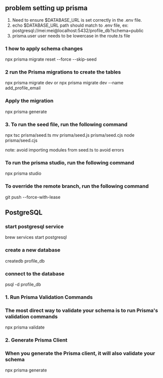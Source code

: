## problem setting up prisma

1. Need to ensure $DATABASE_URL is set correctly in the .env file.
2. echo $DATABASE_URL path should match to .env file, ex: postgresql://mei:mei@localhost:5432/profile_db?schema=public
3. prisma.user user needs to be lowercase in the route.ts file

### 1 how to apply schema changes

npx prisma migrate reset --force --skip-seed

### 2 run the Prisma migrations to create the tables

npx prisma migrate dev
or
npx prisma migrate dev --name add_profile_email

### Apply the migration

npx prisma generate

### 3. To run the seed file, run the following command

npx tsc prisma/seed.ts
mv prisma/seed.js prisma/seed.cjs
node prisma/seed.cjs

note: avoid importing modules from seed.ts to avoid errors

### To run the prisma studio, run the following command

npx prisma studio

### To override the remote branch, run the following command

git push --force-with-lease

## PostgreSQL

### start postgresql service

brew services start postgresql

### create a new database

createdb profile_db

### connect to the database

psql -d profile_db

### 1. Run Prisma Validation Commands

### The most direct way to validate your schema is to run Prisma's validation commands

npx prisma validate

### 2. Generate Prisma Client

### When you generate the Prisma client, it will also validate your schema

npx prisma generate
